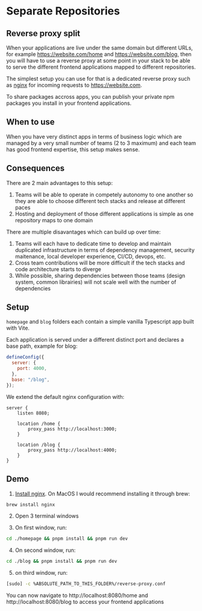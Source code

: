 # Separate Repositories

## Reverse proxy split

When your applications are live under the same domain but different URLs, for example https://website.com/home and https://website.com/blog, then you will have to use a reverse proxy at some point in your stack to be able to serve the different frontend applications mapped to different repositories.

The simplest setup you can use for that is a dedicated reverse proxy such as [nginx](https://nginx.org/) for incoming requests to https://website.com.

To share packages accross apps, you can publish your private npm packages you install in your frontend applications.

## When to use

When you have very distinct apps in terms of business logic which are managed by a very small number of teams (2 to 3 maximum) and each team has good frontend expertise, this setup makes sense.

## Consequences

There are 2 main advantages to this setup:

1. Teams will be able to operate in competely autonomy to one another so they are able to choose different tech stacks and release at different paces
2. Hosting and deployment of those different applications is simple as one repository maps to one domain

There are multiple disavantages which can build up over time:

1. Teams will each have to dedicate time to develop and maintain duplicated infrastructure in terms of dependency management, security maitenance, local developer experience, CI/CD, devops, etc.
2. Cross team contributions will be more difficult if the tech stacks and code architecture starts to diverge
3. While possible, sharing dependencies between those teams (design system, common librairies) will not scale well with the number of dependencies

## Setup

`homepage` and `blog` folders each contain a simple vanilla Typescript app built with Vite.

Each application is served under a different distinct port and declares a base path, example for blog:

```javascript
defineConfig({
  server: {
    port: 4000,
  },
  base: "/blog",
});
```

We extend the default nginx configuration with:

```
server {
    listen 8080;

    location /home {
        proxy_pass http://localhost:3000;
    }

    location /blog {
        proxy_pass http://localhost:4000;
    }
}
```

## Demo

1. [Install nginx](https://nginx.org/en/docs/install.html). On MacOS I would recommend installing it through brew:

```bash
brew install nginx
```

2. Open 3 terminal windows

3. On first window, run:

```bash
cd ./homepage && pnpm install && pnpm run dev
```

4. On second window, run:

```bash
cd ./blog && pnpm install && pnpm run dev
```

5. on third window, run:

```bash
[sudo] -c %ABSOLUTE_PATH_TO_THIS_FOLDER%/reverse-proxy.conf
```

You can now navigate to http://localhost:8080/home and http://localhost:8080/blog to access your frontend applications
